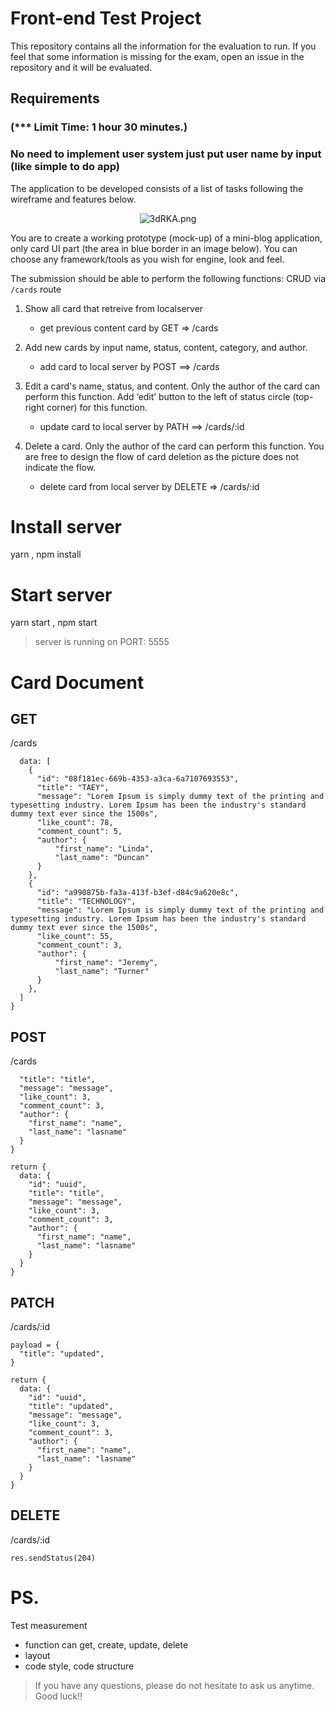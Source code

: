 # Front-end Test Project

This repository contains all the information for the evaluation to run.
If you feel that some information is missing for the exam, open an issue in the repository and it will be evaluated.


## Requirements
### (*** Limit Time: 1 hour 30 minutes.)
### No need to implement user system just put user name by input (like simple to do app)
The application to be developed consists of a list of tasks following the wireframe and features below.
<p align="center"><img src="https://a.imge.to/2019/07/02/3dRKA.png" alt="3dRKA.png" border="0" /></p>
You are to create a working prototype (mock-up) of a mini-blog application, only card UI part (the area in blue border in an image below). You can choose any framework/tools as you wish for engine, look and feel.

The submission should be able to perform the following functions:
	CRUD via `/cards` route
1. Show all card that retreive from localserver  
	- get previous content card by  GET ⇒ /cards
2. Add new cards by input name, status, content, category, and author.

	- add card to local server by  POST ==> /cards
3. Edit a card's name, status, and content. Only the author of the card can perform this function. Add ‘edit’ button to the left of status circle (top-right corner) for this function.
 	- update card to local server by PATH  ==> /cards/:id

4. Delete a card. Only the author of the card can perform this function. You are free to design the flow of card deletion as the picture does not indicate the flow.
 	- delete card from local server by DELETE ⇒ /cards/:id

# Install server
yarn , npm install
# Start server
yarn start , npm start
> server is running on PORT: 5555

# Card Document

## GET

/cards

``` return {
  data: [
    {
      "id": "08f181ec-669b-4353-a3ca-6a7107693553",
      "title": "TAEY",
      "message": "Lorem Ipsum is simply dummy text of the printing and typesetting industry. Lorem Ipsum has been the industry's standard dummy text ever since the 1500s",
      "like_count": 78,
      "comment_count": 5,
      "author": {
          "first_name": "Linda",
          "last_name": "Duncan"
      }
    },
    {
      "id": "a990875b-fa3a-413f-b3ef-d84c9a620e8c",
      "title": "TECHNOLOGY",
      "message": "Lorem Ipsum is simply dummy text of the printing and typesetting industry. Lorem Ipsum has been the industry's standard dummy text ever since the 1500s",
      "like_count": 55,
      "comment_count": 3,
      "author": {
          "first_name": "Jeremy",
          "last_name": "Turner"
      }
    },
  ]
}
```

## POST

/cards

```payload = {
  "title": "title",
  "message": "message",
  "like_count": 3,
  "comment_count": 3,
  "author": {
    "first_name": "name",
    "last_name": "lasname"
  }
}

return {
  data: {
    "id": "uuid",
    "title": "title",
    "message": "message",
    "like_count": 3,
    "comment_count": 3,
    "author": {
      "first_name": "name",
      "last_name": "lasname"
    }
  }
}
```
## PATCH

/cards/:id

```//optional
payload = {
  "title": "updated",
}

return {
  data: {
    "id": "uuid",
    "title": "updated",
    "message": "message",
    "like_count": 3,
    "comment_count": 3,
    "author": {
      "first_name": "name",
      "last_name": "lasname"
    }
  }
}
```
## DELETE

/cards/:id

```res.sendStatus(204)```



# PS.
Test measurement
- function can get, create, update, delete
- layout
- code style, code structure


>If you have any questions, please do not hesitate to ask us anytime. Good luck!!
